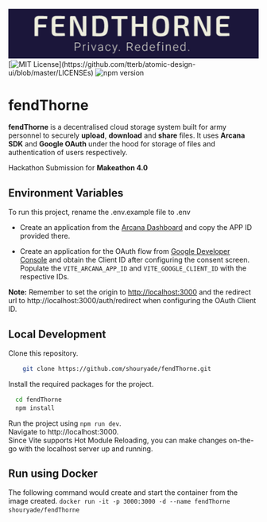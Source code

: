 ![Logo](src/assets/cloudStorage-copy.png)  
[![MIT License](https://img.shields.io/apm/l/atomic-design-ui.svg?)](https://github.com/tterb/atomic-design-ui/blob/master/LICENSEs)
![npm version](https://img.shields.io/npm/v/npm)

# fendThorne

**fendThorne** is a decentralised cloud storage system built for army personnel to securely **upload**, **download** and **share** files.
It uses **Arcana SDK** and **Google OAuth** under the hood for storage of files and authentication of users respectively.  

Hackathon Submission for **Makeathon 4.0** 


## Environment Variables

To run this project, rename the .env.example file to .env  
* Create an application from the [Arcana Dashboard](https://dashboard.arcana.network/) and copy the APP ID provided there.  

* Create an application for the OAuth flow from [Google Developer Console](https://console.cloud.google.com/) and obtain the Client ID after configuring the consent screen.
Populate the `VITE_ARCANA_APP_ID` and `VITE_GOOGLE_CLIENT_ID` with the respective IDs.  

**Note:** Remember to set the origin to [http://localhost:3000](http://localhost:3000) and the redirect url to http://localhost:3000/auth/redirect when configuring the OAuth Client ID. 


## Local Development

Clone this repository.  
```bash
    git clone https://github.com/shouryade/fendThorne.git
```

Install the required packages for the project.
```bash
  cd fendThorne
  npm install
```
Run the project using `npm run dev`.  
Navigate to http://localhost:3000.  
Since Vite supports Hot Module Reloading, you can make changes on-the-go with the localhost server up and running.

## Run using Docker
The following command would create and start the container from the image created.
`docker run -it -p 3000:3000 -d --name fendThorne shouryade/fendThorne`
    




